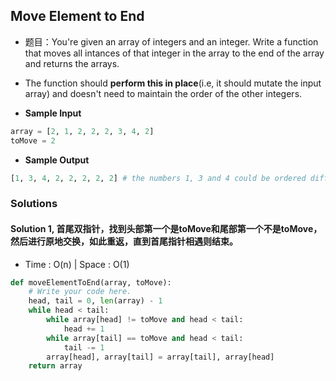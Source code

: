 ## Move Element to End
- 题目：You're given an array of integers and an integer. Write a function that moves all intances of that integer in the array to the end of the array and returns the arrays.
- The function should **perform this in place**(i.e, it should mutate the input array) and doesn't need to maintain the order of the other integers.

- **Sample Input**
```python
array = [2, 1, 2, 2, 2, 3, 4, 2] 
toMove = 2
```
- **Sample Output**
```python
[1, 3, 4, 2, 2, 2, 2, 2] # the numbers 1, 3 and 4 could be ordered differently.
```

### Solutions
#### Solution 1, 首尾双指针，找到头部第一个是toMove和尾部第一个不是toMove，然后进行原地交换，如此重返，直到首尾指针相遇则结束。
- Time : O(n) | Space : O(1)
```python
def moveElementToEnd(array, toMove):
    # Write your code here.
    head, tail = 0, len(array) - 1
    while head < tail:
        while array[head] != toMove and head < tail:
            head += 1
        while array[tail] == toMove and head < tail:
            tail -= 1
        array[head], array[tail] = array[tail], array[head]
    return array
```
